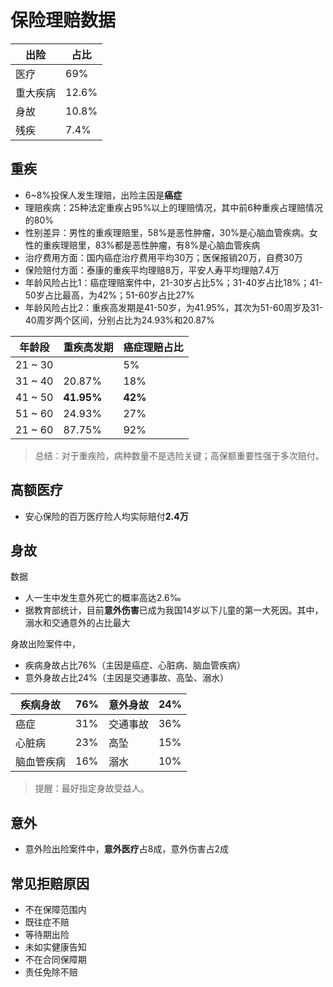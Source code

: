 # 保险理赔数据

| 出险     | 占比  |
| -------- | ----- |
| 医疗     | 69%   |
| 重大疾病 | 12.6% |
| 身故     | 10.8% |
| 残疾     | 7.4%  |

## 重疾

* 6~8%投保人发生理赔，出险主因是**癌症**
* 理赔疾病：25种法定重疾占95%以上的理赔情况，其中前6种重疾占理赔情况的80%
* 性别差异：男性的重疾理赔里，58%是恶性肿瘤，30%是心脑血管疾病。女性的重疾理赔里，83%都是恶性肿瘤，有8%是心脑血管疾病
* 治疗费用方面：国内癌症治疗费用平均30万；医保报销20万，自费30万
* 保险赔付方面：泰康的重疾平均理赔8万，平安人寿平均理赔7.4万
* 年龄风险占比1：癌症理赔案件中，21-30岁占比5%；31-40岁占比18%；41-50岁占比最高，为42%；51-60岁占比27%
* 年龄风险占比2：重疾高发期是41-50岁，为41.95%，其次为51-60周岁及31-40周岁两个区间，分别占比为24.93%和20.87%

| 年龄段  | 重疾高发期 | 癌症理赔占比 |
| ------- | ---------- | ------------ |
| 21 ~ 30 |            | 5%           |
| 31 ~ 40 | 20.87%     | 18%          |
| 41 ~ 50 | **41.95%** | **42%**      |
| 51 ~ 60 | 24.93%     | 27%          |
| 21 ~ 60 | 87.75%     | 92%          |

> 总结：对于重疾险，病种数量不是选险关键；高保额重要性强于多次赔付。

## 高额医疗

* 安心保险的百万医疗险人均实际赔付**2.4万**

## 身故

数据
* 人一生中发生意外死亡的概率高达2.6‰
* 据教育部统计，目前**意外伤害**已成为我国14岁以下儿童的第一大死因。其中，溺水和交通意外的占比最大

身故出险案件中，
* 疾病身故占比76%（主因是癌症、心脏病、脑血管疾病）
* 意外身故占比24%（主因是交通事故、高坠、溺水）

| **疾病身故** | 76%  | **意外身故** | 24%  |
| ------------ | ---- | ------------ | ---- |
| 癌症         | 31%  | 交通事故     | 36%  |
| 心脏病       | 23%  | 高坠         | 15%  |
| 脑血管疾病   | 16%  | 溺水         | 10%  |

> 提醒：最好指定身故受益人。

## 意外

* 意外险出险案件中，**意外医疗**占8成，意外伤害占2成

## 常见拒赔原因

* 不在保障范围内
* 既往症不赔
* 等待期出险
* 未如实健康告知
* 不在合同保障期
* 责任免除不赔

